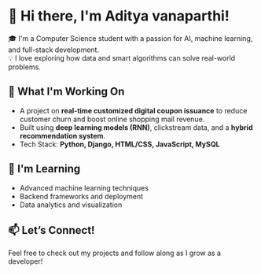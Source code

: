 # 👋 Hi there, I'm Aditya vanaparthi!

🎓 I'm a Computer Science student with a passion for AI, machine learning, and full-stack development.  
💡 I love exploring how data and smart algorithms can solve real-world problems.

## 🔧 What I'm Working On
- A project on **real-time customized digital coupon issuance** to reduce customer churn and boost online shopping mall revenue.
- Built using **deep learning models (RNN)**, clickstream data, and a **hybrid recommendation system**.
- Tech Stack: **Python, Django, HTML/CSS, JavaScript, MySQL**

## 🌱 I'm Learning
- Advanced machine learning techniques  
- Backend frameworks and deployment  
- Data analytics and visualization

## 📫 Let’s Connect!
Feel free to check out my projects and follow along as I grow as a developer!
